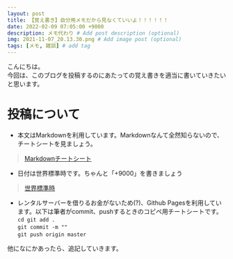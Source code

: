 ```yaml
---
layout: post
title: 【覚え書き】自分用メモだから見なくていいよ！！！！！！
date: 2022-02-09 07:05:00 +9000
description: メモ代わり # Add post description (optional)
img: 2021-11-07_20.13.30.png # Add image post (optional)
tags: [メモ, 雑談] # add tag
---
```


こんにちは。<br>
今回は、このブログを投稿するのにあたっての覚え書きを適当に書いていきたいと思います。<br>

# 投稿について
* 本文はMarkdownを利用しています。Markdownなんて全然知らないので、チートシートを見ましょう。
> [Markdownチートシート](https://qiita.com/Qiita/items/c686397e4a0f4f11683d)
* 日付は世界標準時です。ちゃんと「+9000」を書きましょう
> [世界標準時](https://time.artjoey.com/jp/)
* レンタルサーバーを借りるお金がないため(?)、Github Pagesを利用しています。以下は筆者がcommit、pushするときのコピペ用チートシートです。<br>
``` cd git add . ```<br>
``` git commit -m "" ```<br>
``` git push origin master ```

他になにかあったら、追記していきます。
